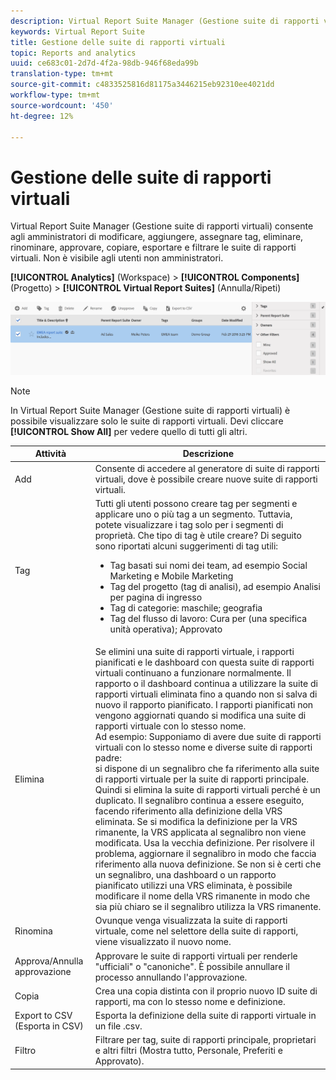 ```yaml
---
description: Virtual Report Suite Manager (Gestione suite di rapporti virtuali) consente agli amministratori di modificare, aggiungere, assegnare tag, eliminare, rinominare, approvare, copiare, esportare e filtrare le suite di rapporti virtuali. Non è visibile agli utenti non amministratori.
keywords: Virtual Report Suite
title: Gestione delle suite di rapporti virtuali
topic: Reports and analytics
uuid: ce683c01-2d7d-4f2a-98db-946f68eda99b
translation-type: tm+mt
source-git-commit: c4833525816d81175a3446215eb92310ee4021dd
workflow-type: tm+mt
source-wordcount: '450'
ht-degree: 12%

---
```



# Gestione delle suite di rapporti virtuali

Virtual Report Suite Manager (Gestione suite di rapporti virtuali) consente agli amministratori di modificare, aggiungere, assegnare tag, eliminare, rinominare, approvare, copiare, esportare e filtrare le suite di rapporti virtuali. Non è visibile agli utenti non amministratori.

**[!UICONTROL Analytics]** (Workspace) > **[!UICONTROL Components]** (Progetto) > **[!UICONTROL Virtual Report Suites]** (Annulla/Ripeti)

![](assets/vrs-manage.png)

>[!NOTE]
>
>In Virtual Report Suite Manager (Gestione suite di rapporti virtuali) è possibile visualizzare solo le suite di rapporti virtuali. Devi cliccare **[!UICONTROL Show All]** per vedere quello di tutti gli altri.

| Attività | Descrizione |
|--- |--- |
| Add | Consente di accedere al generatore di suite di rapporti virtuali, dove è possibile creare nuove suite di rapporti virtuali. |
| Tag | Tutti gli utenti possono creare tag per segmenti e applicare uno o più tag a un segmento. Tuttavia, potete visualizzare i tag solo per i segmenti di proprietà. Che tipo di tag è utile creare? Di seguito sono riportati alcuni suggerimenti di tag utili:<ul><li>Tag basati sui nomi dei team, ad esempio Social Marketing e Mobile Marketing</li><li>Tag del progetto (tag di analisi), ad esempio Analisi per pagina di ingresso</li><li>Tag di categorie: maschile; geografia</li><li>Tag del flusso di lavoro: Cura per (una specifica unità operativa); Approvato</li></ul> |
| Elimina | Se elimini una suite di rapporti virtuale, i rapporti pianificati e le dashboard con questa suite di rapporti virtuali continuano a funzionare normalmente. Il rapporto o il dashboard continua a utilizzare la suite di rapporti virtuali eliminata fino a quando non si salva di nuovo il rapporto pianificato.  I rapporti pianificati non vengono aggiornati quando si modifica una suite di rapporti virtuale con lo stesso nome.<br>Ad esempio: Supponiamo di avere due suite di rapporti virtuali con lo stesso nome e diverse suite di rapporti padre:<br>si dispone di un segnalibro che fa riferimento alla suite di rapporti virtuale per la suite di rapporti principale. Quindi si elimina la suite di rapporti virtuali perché è un duplicato. Il segnalibro continua a essere eseguito, facendo riferimento alla definizione della VRS eliminata. Se si modifica la definizione per la VRS rimanente, la VRS applicata al segnalibro non viene modificata. Usa la vecchia definizione. Per risolvere il problema, aggiornare il segnalibro in modo che faccia riferimento alla nuova definizione. Se non si è certi che un segnalibro, una dashboard o un rapporto pianificato utilizzi una VRS eliminata, è possibile modificare il nome della VRS rimanente in modo che sia più chiaro se il segnalibro utilizza la VRS rimanente. |
| Rinomina | Ovunque venga visualizzata la suite di rapporti virtuale, come nel selettore della suite di rapporti, viene visualizzato il nuovo nome. |
| Approva/Annulla approvazione | Approvare le suite di rapporti virtuali per renderle &quot;ufficiali&quot; o &quot;canoniche&quot;. È possibile annullare il processo annullando l&#39;approvazione. |
| Copia | Crea una copia distinta con il proprio nuovo ID suite di rapporti, ma con lo stesso nome e definizione. |
| Export to CSV (Esporta in CSV) | Esporta la definizione della suite di rapporti virtuale in un file .csv. |
| Filtro | Filtrare per tag, suite di rapporti principale, proprietari e altri filtri (Mostra tutto, Personale, Preferiti e Approvato). |
